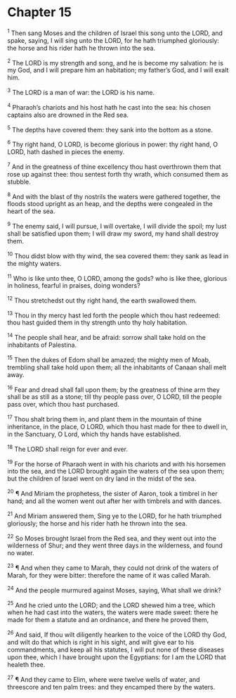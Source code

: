 # Chapter 15

<sup>1</sup> Then sang Moses and the children of Israel this song unto the LORD, and spake, saying, I will sing unto the LORD, for he hath triumphed gloriously: the horse and his rider hath he thrown into the sea. 

<sup>2</sup> The LORD is my strength and song, and he is become my salvation: he is my God, and I will prepare him an habitation; my father’s God, and I will exalt him. 

<sup>3</sup> The LORD is a man of war: the LORD is his name. 

<sup>4</sup> Pharaoh’s chariots and his host hath he cast into the sea: his chosen captains also are drowned in the Red sea. 

<sup>5</sup> The depths have covered them: they sank into the bottom as a stone. 

<sup>6</sup> Thy right hand, O LORD, is become glorious in power: thy right hand, O LORD, hath dashed in pieces the enemy. 

<sup>7</sup> And in the greatness of thine excellency thou hast overthrown them that rose up against thee: thou sentest forth thy wrath, which consumed them as stubble. 

<sup>8</sup> And with the blast of thy nostrils the waters were gathered together, the floods stood upright as an heap, and the depths were congealed in the heart of the sea. 

<sup>9</sup> The enemy said, I will pursue, I will overtake, I will divide the spoil; my lust shall be satisfied upon them; I will draw my sword, my hand shall destroy them. 

<sup>10</sup> Thou didst blow with thy wind, the sea covered them: they sank as lead in the mighty waters. 

<sup>11</sup> Who is like unto thee, O LORD, among the gods? who is like thee, glorious in holiness, fearful in praises, doing wonders? 

<sup>12</sup> Thou stretchedst out thy right hand, the earth swallowed them. 

<sup>13</sup> Thou in thy mercy hast led forth the people  which thou hast redeemed: thou hast guided them in thy strength unto thy holy habitation. 

<sup>14</sup> The people shall hear, and be afraid: sorrow shall take hold on the inhabitants of Palestina. 

<sup>15</sup> Then the dukes of Edom shall be amazed; the mighty men of Moab, trembling shall take hold upon them; all the inhabitants of Canaan shall melt away. 

<sup>16</sup> Fear and dread shall fall upon them; by the greatness of thine arm they shall be as still as a stone; till thy people pass over, O LORD, till the people pass over,  which thou hast purchased. 

<sup>17</sup> Thou shalt bring them in, and plant them in the mountain of thine inheritance, in the place, O LORD, which thou hast made for thee to dwell in, in the Sanctuary, O Lord, which thy hands have established. 

<sup>18</sup> The LORD shall reign for ever and ever. 

<sup>19</sup> For the horse of Pharaoh went in with his chariots and with his horsemen into the sea, and the LORD brought again the waters of the sea upon them; but the children of Israel went on dry land in the midst of the sea. 

<sup>20</sup> ¶ And Miriam the prophetess, the sister of Aaron, took a timbrel in her hand; and all the women went out after her with timbrels and with dances. 

<sup>21</sup> And Miriam answered them, Sing ye to the LORD, for he hath triumphed gloriously; the horse and his rider hath he thrown into the sea. 

<sup>22</sup> So Moses brought Israel from the Red sea, and they went out into the wilderness of Shur; and they went three days in the wilderness, and found no water. 

<sup>23</sup> ¶ And when they came to Marah, they could not drink of the waters of Marah, for they were bitter: therefore the name of it was called Marah. 

<sup>24</sup> And the people murmured against Moses, saying, What shall we drink? 

<sup>25</sup> And he cried unto the LORD; and the LORD shewed him a tree, which when he had cast into the waters, the waters were made sweet: there he made for them a statute and an ordinance, and there he proved them, 

<sup>26</sup> And said, If thou wilt diligently hearken to the voice of the LORD thy God, and wilt do that which is right in his sight, and wilt give ear to his commandments, and keep all his statutes, I will put none of these diseases upon thee, which I have brought upon the Egyptians: for I am the LORD that healeth thee. 

<sup>27</sup> ¶ And they came to Elim, where were twelve wells of water, and threescore and ten palm trees: and they encamped there by the waters. 


